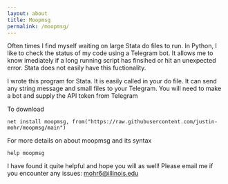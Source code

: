 ```yaml
---
layout: about
title: Moopmsg
permalink: /moopmsg/  
---
```



Often times I find myself waiting on large Stata do files to run. In Python, I like to check the status of my code using a Telegram bot. It allows me to know imediately if a long running script has finsihed or hit an unexpected error. Stata does not easily have this fuctionality. 

I wrote this  program for Stata. It is easily called in your do file. It can send any string message and small files to your Telegram. You will need to make a bot and supply the API token from Telegram

To download 
~~~
net install moopmsg, from("https://raw.githubusercontent.com/justin-mohr/moopmsg/main")
~~~


For more details on about moopmsg and its syntax
~~~
help moopmsg
~~~

I have found it quite helpful and hope you will as well! Please email me if you encounter any issues: mohr6@illinois.edu


